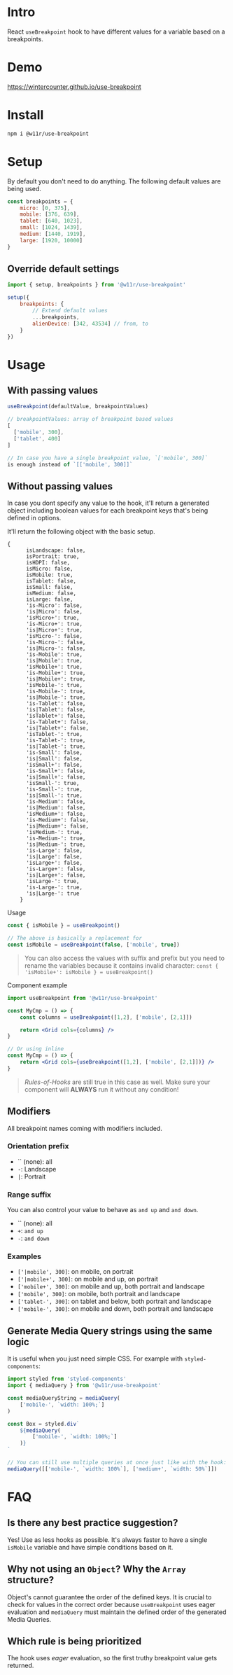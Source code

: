 # Intro

React `useBreakpoint` hook to have different values for a variable
based on a breakpoints.

# Demo
https://wintercounter.github.io/use-breakpoint

# Install

```bash
npm i @w11r/use-breakpoint
```

# Setup

By default you don't need to do anything. The following default values
are being used.

```js
const breakpoints = {
    micro: [0, 375],
    mobile: [376, 639],
    tablet: [640, 1023],
    small: [1024, 1439],
    medium: [1440, 1919],
    large: [1920, 10000]
}
```

## Override default settings

```js
import { setup, breakpoints } from '@w11r/use-breakpoint'

setup({
    breakpoints: {
        // Extend default values
        ...breakpoints,
        alienDevice: [342, 43534] // from, to
    }
})
```

# Usage

## With passing values

```js
useBreakpoint(defaultValue, breakpointValues)

// breakpointValues: array of breakpoint based values
[
  ['mobile', 300],
  ['tablet', 400]
]

// In case you have a single breakpoint value, `['mobile', 300]`
is enough instead of `[['mobile', 300]]`
```

## Without passing values

In case you dont specify any value to the hook, it'll return a generated
object including boolean values for each breakpoint keys that's being
defined in options.

It'll return the following object with the basic setup.

```
{
      isLandscape: false,
      isPortrait: true,
      isHDPI: false,
      isMicro: false,
      isMobile: true,
      isTablet: false,
      isSmall: false,
      isMedium: false,
      isLarge: false,
      'is-Micro': false,
      'is|Micro': false,
      'isMicro+': true,
      'is-Micro+': true,
      'is|Micro+': true,
      'isMicro-': false,
      'is-Micro-': false,
      'is|Micro-': false,
      'is-Mobile': true,
      'is|Mobile': true,
      'isMobile+': true,
      'is-Mobile+': true,
      'is|Mobile+': true,
      'isMobile-': true,
      'is-Mobile-': true,
      'is|Mobile-': true,
      'is-Tablet': false,
      'is|Tablet': false,
      'isTablet+': false,
      'is-Tablet+': false,
      'is|Tablet+': false,
      'isTablet-': true,
      'is-Tablet-': true,
      'is|Tablet-': true,
      'is-Small': false,
      'is|Small': false,
      'isSmall+': false,
      'is-Small+': false,
      'is|Small+': false,
      'isSmall-': true,
      'is-Small-': true,
      'is|Small-': true,
      'is-Medium': false,
      'is|Medium': false,
      'isMedium+': false,
      'is-Medium+': false,
      'is|Medium+': false,
      'isMedium-': true,
      'is-Medium-': true,
      'is|Medium-': true,
      'is-Large': false,
      'is|Large': false,
      'isLarge+': false,
      'is-Large+': false,
      'is|Large+': false,
      'isLarge-': true,
      'is-Large-': true,
      'is|Large-': true
    }
```

Usage
```js
const { isMobile } = useBreakpoint()

// The above is basically a replacement for
const isMobile = useBreakpoint(false, ['mobile', true])
```

> You can also access the values with suffix and prefix but you need
> to rename the variables because it contains invalid character:
> `const { 'isMobile+': isMobile } = useBreakpoint()`

Component example

```jsx
import useBreakpoint from '@w11r/use-breakpoint'

const MyCmp = () => {
    const columns = useBreakpoint([1,2], ['mobile', [2,1]])

    return <Grid cols={columns} />
}

// Or using inline
const MyCmp = () => {
    return <Grid cols={useBreakpoint([1,2], ['mobile', [2,1]])} />
}
```

> _Rules-of-Hooks_ are still true in this case as well. Make sure
> your component will __ALWAYS__ run it without any condition!

## Modifiers

All breakpoint names coming with modifiers included.

### Orientation prefix

- `` (none): all
- `-`: Landscape
- `|`: Portrait

### Range suffix

You can also control your value to behave as `and up` and `and down`.

- `` (none): all
- `+`: `and up`
- `-`: `and down`

### Examples

- `['|mobile', 300]`: on mobile, on portrait
- `['|mobile+', 300]`: on mobile and up, on portrait
- `['mobile+', 300]`: on mobile and up, both portrait and landscape
- `['mobile', 300]`: on mobile, both portrait and landscape
- `['tablet-', 300]`: on tablet and below, both portrait and landscape
- `['mobile-', 300]`: on mobile and down, both portrait and landscape

## Generate Media Query strings using the same logic

It is useful when you just need simple CSS. For example with `styled-components`:

```js
import styled from 'styled-components'
import { mediaQuery } from '@w11r/use-breakpoint'

const mediaQueryString = mediaQuery(
    ['mobile-', `width: 100%;`]
)

const Box = styled.div`
    ${mediaQuery(
        ['mobile-', `width: 100%;`]
    )}
`

// You can still use multiple queries at once just like with the hook:
mediaQuery([['mobile-', `width: 100%`], ['medium+', `width: 50%`]])
```

# FAQ

## Is there any best practice suggestion?

Yes! Use as less hooks as possible. It's always faster to have a single
`isMobile` variable and have simple conditions based on it.

## Why not using an `Object`? Why the `Array` structure?

Object's cannot guarantee the order of the defined keys. It is crucial
to check for values in the correct order because `useBreakpoint` uses
eager evaluation and `mediaQuery` must maintain the defined order of
the generated Media Queries.

## Which rule is being prioritized

The hook uses _eager_ evaluation, so the first truthy breakpoint value
gets returned.
